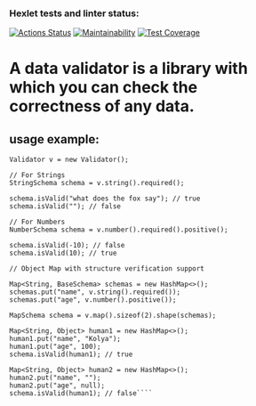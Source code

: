 ### Hexlet tests and linter status:
[![Actions Status](https://github.com/NiceBruce/java-project-78/workflows/hexlet-check/badge.svg)](https://github.com/NiceBruce/java-project-78/actions)
[![Maintainability](https://api.codeclimate.com/v1/badges/25e8fbdcd434d17f2621/maintainability)](https://codeclimate.com/github/NiceBruce/java-project-78/maintainability)
[![Test Coverage](https://api.codeclimate.com/v1/badges/25e8fbdcd434d17f2621/test_coverage)](https://codeclimate.com/github/NiceBruce/java-project-78/test_coverage)

# A data validator is a library with which you can check the correctness of any data.

## usage example:

````
Validator v = new Validator();

// For Strings
StringSchema schema = v.string().required();

schema.isValid("what does the fox say"); // true
schema.isValid(""); // false

// For Numbers
NumberSchema schema = v.number().required().positive();

schema.isValid(-10); // false
schema.isValid(10); // true

// Object Map with structure verification support

Map<String, BaseSchema> schemas = new HashMap<>();
schemas.put("name", v.string().required());
schemas.put("age", v.number().positive());

MapSchema schema = v.map().sizeof(2).shape(schemas);

Map<String, Object> human1 = new HashMap<>();
human1.put("name", "Kolya");
human1.put("age", 100);
schema.isValid(human1); // true

Map<String, Object> human2 = new HashMap<>();
human2.put("name", "");
human2.put("age", null);
schema.isValid(human1); // false````